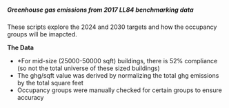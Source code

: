 ##### Greenhouse gas emissions from 2017 LL84 benchmarking data
These scripts explore the 2024 and 2030 targets and how the occupancy groups will be imapcted. 

**The Data**

- *For mid-size (25000-50000 sqft) buildings, there is 52% compliance (so not the total universe of these sized buildings)
- The ghg/sqft value was derived by normalizing the total ghg emissions by the total square feet
- Occupancy groups were manually checked for certain groups to ensure accuracy 




